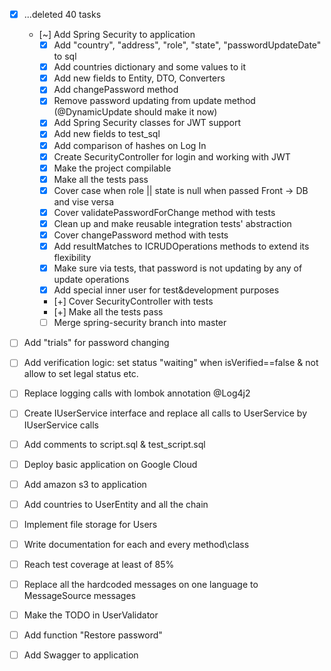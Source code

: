 - [x] ...deleted 40 tasks

    - [~] Add Spring Security to application
        - [x] Add "country", "address", "role", "state", "passwordUpdateDate" to sql
        - [x] Add countries dictionary and some values to it
        - [x] Add new fields to Entity, DTO, Converters
        - [x] Add changePassword method
        - [x] Remove password updating from update method (@DynamicUpdate should make it now)
        - [x] Add Spring Security classes for JWT support
        - [x] Add new fields to test_sql
        - [x] Add comparison of hashes on Log In
        - [x] Create SecurityController for login and working with JWT
        - [x] Make the project compilable
        - [x] Make all the tests pass
        - [x] Cover case when role || state is null when passed Front -> DB and vise versa
        - [x] Cover validatePasswordForChange method with tests
        - [x] Clean up and make reusable integration tests' abstraction
        - [x] Cover changePassword method with tests
        - [x] Add resultMatches to ICRUDOperations methods to extend its flexibility
        - [x] Make sure via tests, that password is not updating by any of update operations
        - [x] Add special inner user for test&development purposes
        - [+] Cover SecurityController with tests
        - [+] Make all the tests pass
        - [ ] Merge spring-security branch into master

- [ ] Add "trials" for password changing
- [ ] Add verification logic: set status "waiting" when isVerified==false & not allow to set legal status etc.
- [ ] Replace logging calls with lombok annotation @Log4j2
- [ ] Create IUserService interface and replace all calls to UserService by IUserService calls
- [ ] Add comments to script.sql & test_script.sql
- [ ] Deploy basic application on Google Cloud
- [ ] Add amazon s3 to application
- [ ] Add countries to UserEntity and all the chain
- [ ] Implement file storage for Users
- [ ] Write documentation for each and every method\class
- [ ] Reach test coverage at least of 85%
- [ ] Replace all the hardcoded messages on one language to MessageSource messages
- [ ] Make the TODO in UserValidator
- [ ] Add function "Restore password"
- [ ] Add Swagger to application

